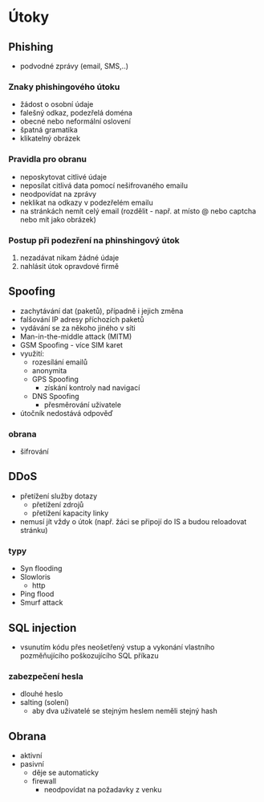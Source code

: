 # Útoky

## Phishing

- podvodné zprávy (email, SMS,..)

### Znaky phishingového útoku

- žádost o osobní údaje
- falešný odkaz, podezřelá doména
- obecné nebo neformální oslovení
- špatná gramatika
- klikatelný obrázek

### Pravidla pro obranu

- neposkytovat citlivé údaje
- neposílat citlivá data pomocí nešifrovaného emailu
- neodpovídat na zprávy
- neklikat na odkazy v podezřelém emailu
- na stránkách nemít celý email (rozdělit - např. at místo @ nebo captcha nebo mít jako obrázek)

### Postup při podezření na phinshingový útok

1. nezadávat nikam žádné údaje
2. nahlásit útok opravdové firmě

## Spoofing

- zachytávání dat (paketů), případně i jejich změna
- falšování IP adresy příchozích paketů
- vydávání se za někoho jiného v síti
- Man-in-the-middle attack (MITM)
- GSM Spoofing - více SIM karet
- využití:
  - rozesílání emailů
  - anonymita
  - GPS Spoofing
    - získání kontroly nad navigací
  - DNS Spoofing
    - přesměrování uživatele
- útočník nedostává odpověď

### obrana

- šifrování

## DDoS

- přetížení služby dotazy
  - přetížení zdrojů
  - přetížení kapacity linky
- nemusí jít vždy o útok (např. žáci se připojí do IS a budou reloadovat stránku)

### typy
- Syn flooding
- Slowloris
  - http
- Ping flood
- Smurf attack

## SQL injection

- vsunutím kódu přes neošetřený vstup a vykonání vlastního pozměňujícího poškozujícího SQL příkazu

### zabezpečení hesla

- dlouhé heslo
- salting (solení)
  - aby dva uživatelé se stejným heslem neměli stejný hash

## Obrana

- aktivní
- pasivní
  - děje se automaticky
  - firewall
    - neodpovídat na požadavky z venku
